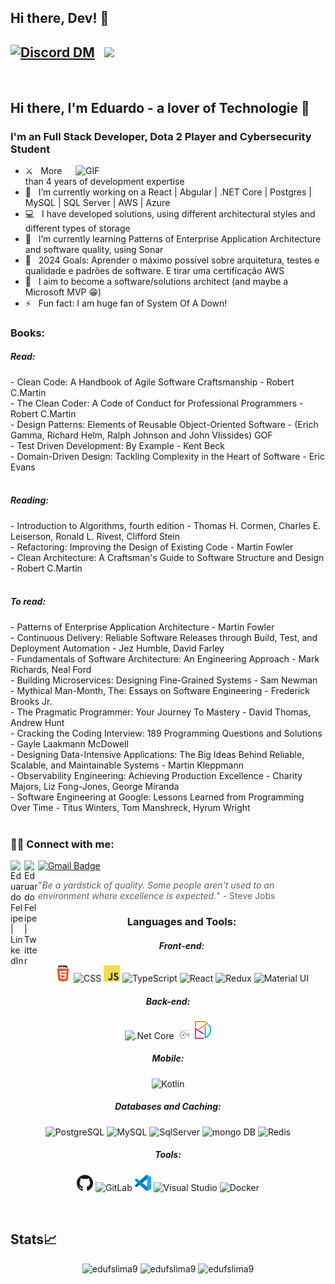 ## Hi there, Dev! 👋 

[![Discord DM](https://img.shields.io/badge/Discord-MrWolfdale%230619-7289DA?logo=Discord&style=for-the-badge)](https://discordapp.com/users/MrWolfdale#0619/)&nbsp;&nbsp;
![](https://komarev.com/ghpvc/?username=edufslima9&style=for-the-badge&color=blue)&nbsp;&nbsp;
---
<br>

## Hi there, I'm Eduardo - a lover of Technologie 👋 <br />
### I'm an Full Stack Developer, Dota 2 Player and Cybersecurity Student
<img align="right" width="400" alt="GIF" src="https://i.pinimg.com/originals/e4/26/70/e426702edf874b181aced1e2fa5c6cde.gif" />

-  ⚔️  &nbsp;&nbsp;More than 4 years of development expertise
-  🔭  &nbsp;&nbsp;I’m currently working on a React | Abgular | .NET Core | Postgres | MySQL | SQL Server | AWS | Azure
-  💻  &nbsp;&nbsp;I have developed solutions, using different architectural styles and different types of storage
-  🌱  &nbsp;&nbsp;I’m currently learning Patterns of Enterprise Application Architecture and software quality, using Sonar
-  🥅  &nbsp;&nbsp;2024 Goals: Aprender o máximo possível sobre arquitetura, testes e qualidade e padrões de software. E tirar uma certificação AWS
-  🚀  &nbsp;&nbsp;I aim to become a software/solutions architect (and maybe a Microsoft MVP 😁)
-  ⚡  &nbsp;&nbsp;Fun fact: I am huge fan of System Of A Down!

<h3>Books:</h3>
<h5>Read:</h5>
- Clean Code: A Handbook of Agile Software Craftsmanship - Robert C.Martin<br/>
- The Clean Coder: A Code of Conduct for Professional Programmers - Robert C.Martin<br/>
- Design Patterns: Elements of Reusable Object-Oriented Software - (Erich Gamma, Richard Helm, Ralph Johnson and John Vlissides) GOF<br/>
- Test Driven Development: By Example - Kent Beck<br/>
- Domain-Driven Design: Tackling Complexity in the Heart of Software - Eric Evans<br/>
<br/>
<h5>Reading:</h5>
- Introduction to Algorithms, fourth edition - Thomas H. Cormen, Charles E. Leiserson, Ronald L. Rivest, Clifford Stein<br/>
- Refactoring: Improving the Design of Existing Code - Martin Fowler<br/>
- Clean Architecture: A Craftsman's Guide to Software Structure and Design - Robert C.Martin<br/>
<br/>
<h5>To read:</h5>
- Patterns of Enterprise Application Architecture - Martin Fowler<br/>
- Continuous Delivery: Reliable Software Releases through Build, Test, and Deployment Automation - Jez Humble, David Farley<br/>
- Fundamentals of Software Architecture: An Engineering Approach - Mark Richards, Neal Ford<br/>
- Building Microservices: Designing Fine-Grained Systems - Sam Newman<br/>
- Mythical Man-Month, The: Essays on Software Engineering - Frederick Brooks Jr.<br/>
- The Pragmatic Programmer: Your Journey To Mastery - David Thomas, Andrew Hunt<br/>
- Cracking the Coding Interview: 189 Programming Questions and Solutions - Gayle Laakmann McDowell<br/>
- Designing Data-Intensive Applications: The Big Ideas Behind Reliable, Scalable, and Maintainable Systems - Martin Kleppmann<br/>
- Observability Engineering: Achieving Production Excellence - Charity Majors, Liz Fong-Jones, George Miranda<br/>
- Software Engineering at Google: Lessons Learned from Programming Over Time - Titus Winters, Tom Manshreck, Hyrum Wright<br/>
<br/>

### 🤝🏻 Connect with me:

[<img align="left" alt="Eduardo Felipe | LinkedIn" width="22px" src="https://seeklogo.com/images/L/linkedin-in-icon-logo-2E34704F04-seeklogo.com.png" />](https://www.linkedin.com/in/edufslima9/)
[<img align="left" alt="Eduardo Felipe | Twitter" width="22px" src="https://seeklogo.com/images/T/twitter-2012-positive-logo-916EDF1309-seeklogo.com.png" />](https://twitter.com/eduardlimma)
[![Gmail Badge](https://img.shields.io/badge/-eduardlimmadev@gmail.com-c14438?style=flat-square&logo=Gmail&logoColor=white&link=mailto:eduardlimmadev@gmail.com)](mailto:eduardlimmadev@gmail.com)
<br />

> "*Be a yardstick of quality. Some people aren't used to an environment where excellence is expected.*" - Steve Jobs

<h3 align="center">Languages and Tools:</h3>
<h5 align="center">Front-end:</h5>
<p align="center">
  <img alt="HTML" width="26px" src="https://raw.githubusercontent.com/github/explore/80688e429a7d4ef2fca1e82350fe8e3517d3494d/topics/html/html.png" />
  <img alt="CSS" width="26px" src="https://i.pinimg.com/originals/a3/2f/83/a32f83aa2c675058e4a05a0fd4da05eb.png" />
  <img alt="JavaScript" width="26px" src="https://raw.githubusercontent.com/github/explore/80688e429a7d4ef2fca1e82350fe8e3517d3494d/topics/javascript/javascript.png" />
  <img alt="TypeScript" width="26px" src="https://cdn.jsdelivr.net/gh/devicons/devicon/icons/typescript/typescript-original.svg" />
  <img alt="React" width="26px" src="https://cdn.jsdelivr.net/gh/devicons/devicon/icons/react/react-original.svg" />
  <img alt="Redux" width="26px" src="https://cdn.jsdelivr.net/gh/devicons/devicon/icons/redux/redux-original.svg" />
  <img alt="Material UI" width="26px" src="https://cdn.jsdelivr.net/gh/devicons/devicon/icons/materialui/materialui-original.svg" />
</p>
<h5 align="center">Back-end:</h5>
<p align="center">
<img alt=".Net Core" width="26px" src="https://cdn.jsdelivr.net/gh/devicons/devicon/icons/dotnetcore/dotnetcore-original.svg" />
<img alt="EF Core" width="26px" src="https://github.com/edufslima9/edufslima9/blob/master/Icons/ef_core.svg" />
<img alt="Dapper" width="26px" src="https://github.com/edufslima9/edufslima9/blob/master/Icons/dapper.svg" />
</p>
<h5 align="center">Mobile:</h5>
<p align="center">
  <img alt="Kotlin" width="26px" src="https://cdn.jsdelivr.net/gh/devicons/devicon/icons/kotlin/kotlin-original.svg" />
</p>
<h5 align="center">Databases and Caching:</h5>
<p align="center">
  <img alt="PostgreSQL" width="26px" src="https://cdn.jsdelivr.net/gh/devicons/devicon/icons/postgresql/postgresql-original.svg" />
  <img alt="MySQL" width="26px" src="https://cdn.jsdelivr.net/gh/devicons/devicon/icons/mysql/mysql-original.svg" />
  <img alt="SqlServer" width="26px" src="https://cdn.jsdelivr.net/gh/devicons/devicon/icons/microsoftsqlserver/microsoftsqlserver-plain-wordmark.svg" />
  <img alt="mongo DB" width="26px" src="https://cdn.jsdelivr.net/gh/devicons/devicon/icons/mongodb/mongodb-original.svg" />
  <img alt="Redis" width="26px" src="https://cdn.jsdelivr.net/gh/devicons/devicon/icons/redis/redis-original.svg" />
</p>
<h5 align="center">Tools:</h5>
<p align="center">
  <img alt="GitHub" width="26px" src="https://raw.githubusercontent.com/github/explore/78df643247d429f6cc873026c0622819ad797942/topics/github/github.png" />
  <img alt="GitLab" width="26px" src="https://cdn.jsdelivr.net/gh/devicons/devicon/icons/gitlab/gitlab-original.svg" />
  <img alt="Visual Studio Code" width="26px" src="https://raw.githubusercontent.com/github/explore/80688e429a7d4ef2fca1e82350fe8e3517d3494d/topics/visual-studio-code/visual-studio-code.png" />
  <img alt="Visual Studio" width="26px" src="https://cdn.jsdelivr.net/gh/devicons/devicon/icons/visualstudio/visualstudio-plain.svg" />
  <img alt="Docker" width="26px" src="https://cdn.jsdelivr.net/gh/devicons/devicon/icons/docker/docker-original.svg" />
</p>

<br>

## Stats📈
<p align="center">
<img width="40%" src="https://github-readme-stats.vercel.app/api/top-langs?username=edufslima9&show_icons=true&theme=dracula&title_color=ff8000&text_color=ffffff&bg_color=6a6a6a&locale=en&layout=compact&hide_border=true" alt="edufslima9" /> 
<img width="48%" src="https://github-readme-stats.vercel.app/api?username=edufslima9&show_icons=true&theme=dracula&title_color=ff8000&text_color=ffffff&bg_color=6a6a6a&locale=en&hide_border=true" alt="edufslima9" />
<img width="48%" src="https://github-readme-streak-stats.herokuapp.com/?user=edufslima9&theme=highcontrast&hide_border=true" alt="edufslima9" />
</p>
